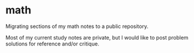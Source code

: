 # math
Migrating sections of my math notes to a public repository. 

Most of my current study notes are private, but I would like to post problem solutions for reference and/or critique.

